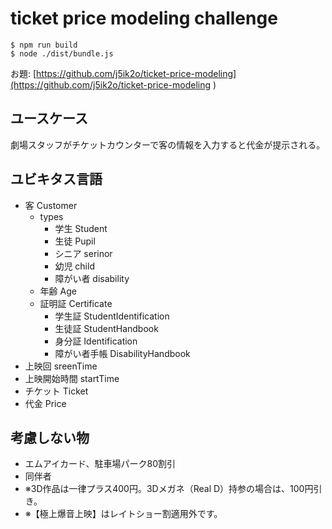 # ticket price modeling challenge

```
$ npm run build
$ node ./dist/bundle.js
```

お題: [https://github.com/j5ik2o/ticket-price-modeling](https://github.com/j5ik2o/ticket-price-modeling )

## ユースケース
劇場スタッフがチケットカウンターで客の情報を入力すると代金が提示される。

## ユビキタス言語
- 客 Customer
  - types
    - 学生 Student
    - 生徒 Pupil
    - シニア serinor
    - 幼児 child
    - 障がい者 disability
  - 年齢 Age
  - 証明証 Certificate
    - 学生証 StudentIdentification
    - 生徒証 StudentHandbook
    - 身分証 Identification
    - 障がい者手帳 DisabilityHandbook
- 上映回 sreenTime
 - 上映開始時間 startTime
- チケット Ticket
 - 代金 Price

## 考慮しない物
- エムアイカード、駐車場パーク80割引
- 同伴者
- ※3D作品は一律プラス400円。3Dメガネ（Real D）持参の場合は、100円引き。
- ※【極上爆音上映】はレイトショー割適用外です。

